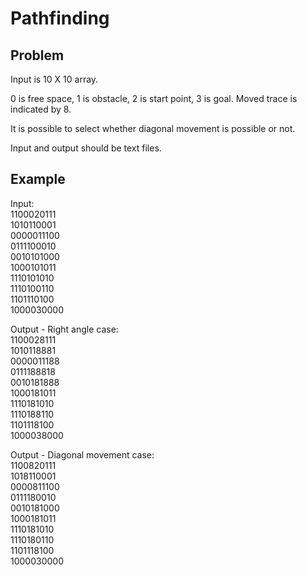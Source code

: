 # Pathfinding

Problem 
-------

Input is 10 X 10 array.
 
0 is free space, 1 is obstacle, 2 is start point, 3 is goal. 
Moved trace is indicated by 8.

It is possible to select whether diagonal movement is possible or not.

Input and output should be text files.

Example
-------

Input: <br/>
  1100020111<br/>
  1010110001<br/>
  0000011100<br/>
  0111100010<br/>
  0010101000<br/>
  1000101011<br/>
  1110101010<br/>
  1110100110<br/>
  1101110100<br/>
  1000030000<br/>

Output - Right angle case:<br/>
  1100028111<br/>
  1010118881<br/>
  0000011188<br/>
  0111188818<br/>
  0010181888<br/>
  1000181011<br/>
  1110181010<br/>
  1110188110<br/>
  1101118100<br/>
  1000038000

Output - Diagonal movement case:<br/>
  1100820111<br/>
  1018110001<br/>
  0000811100<br/>
  0111180010<br/>
  0010181000<br/>
  1000181011<br/>
  1110181010<br/>
  1110180110<br/>
  1101118100<br/>
  1000030000<br/>
